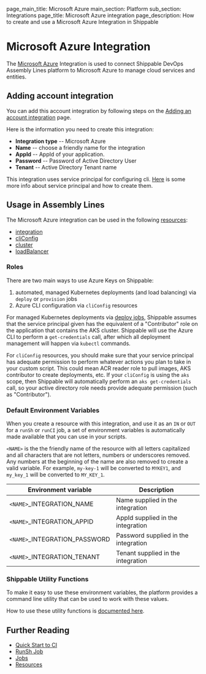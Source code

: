 page_main_title: Microsoft Azure
main_section: Platform
sub_section: Integrations
page_title: Microsoft Azure integration
page_description: How to create and use a Microsoft Azure Integration in Shippable

# Microsoft Azure Integration

The [Microsoft Azure](https://azure.microsoft.com/en-us/) Integration is used to connect Shippable DevOps Assembly Lines platform to Microsoft Azure to manage cloud services and entities.

## Adding account integration

You can add this account integration by following steps on the [Adding an account integration](/platform/tutorial/integration/howto-crud-integration/) page.

Here is the information you need to create this integration:

* **Integration type** -- Microsoft Azure
* **Name** -- choose a friendly name for the integration
* **AppId** -- AppId of your application.
* **Password** -- Password of Active Directory User
* **Tenant** -- Active Directory Tenant name

This integration uses service principal for configuring cli. [Here](https://docs.microsoft.com/en-us/cli/azure/create-an-azure-service-principal-azure-cli?view=azure-cli-latest) is some more info about service principal and how to create them.

## Usage in Assembly Lines

The Microsoft Azure integration can be used in the following [resources](/platform/workflow/resource/overview/):

* [integration](/platform/workflow/resource/integration)
* [cliConfig](/platform/workflow/resource/cliconfig/)
* [cluster](/platform/workflow/resource/cluster/)
* [loadBalancer](/platform/workflow/resource/loadbalancer/)

### Roles
There are two main ways to use Azure Keys on Shippable:
1. automated, managed Kubernetes deployments (and load balancing) via `deploy` or `provision` jobs
2. Azure CLI configuration via `cliConfig` resources

For managed Kubernetes deployments via [deploy jobs](/platform/workflow/job/deploy), Shippable assumes that the service principal given has the equivalent of a "Contributor" role on the application that contains the AKS cluster.  Shippable will use the Azure CLI to perform a `get-credentials` call, after which all deployment management will happen via `kubectl` commands.

For `cliConfig` resources, you should make sure that your service principal has adequate permission to perform whatever actions you plan to take in your custom script.  This could mean ACR reader role to pull images, AKS contributor to create deployments, etc.  If your `cliConfig` is using the `aks` scope, then Shippable will automatically perform an `aks get-credentials` call, so your active directory role needs provide adequate permission (such as "Contributor").

### Default Environment Variables
When you create a resource with this integration, and use it as an `IN` or `OUT` for a `runSh` or `runCI` job, a set of environment variables is automatically made available that you can use in your scripts.

`<NAME>` is the the friendly name of the resource with all letters capitalized and all characters that are not letters, numbers or underscores removed. Any numbers at the beginning of the name are also removed to create a valid variable. For example, `my-key-1` will be converted to `MYKEY1`, and `my_key_1` will be converted to `MY_KEY_1`.

| Environment variable						| Description        |
| ------			 							|----------------- |
| `<NAME>`\_INTEGRATION\_NAME   			| Name supplied in the integration |
| `<NAME>`\_INTEGRATION\_APPID	| AppId supplied in the integration |
| `<NAME>`\_INTEGRATION\_PASSWORD			| Password supplied in the integration |
| `<NAME>`\_INTEGRATION\_TENANT			| Tenant supplied in the integration |

### Shippable Utility Functions
To make it easy to use these environment variables, the platform provides a command line utility that can be used to work with these values.

How to use these utility functions is [documented here](/platform/tutorial/workflow/using-shipctl).

## Further Reading
* [Quick Start to CI](/getting-started/ci-sample)
* [RunSh Job](/platform/workflow/job/runsh)
* [Jobs](/platform/workflow/job/overview)
* [Resources](/platform/workflow/resource/overview)
